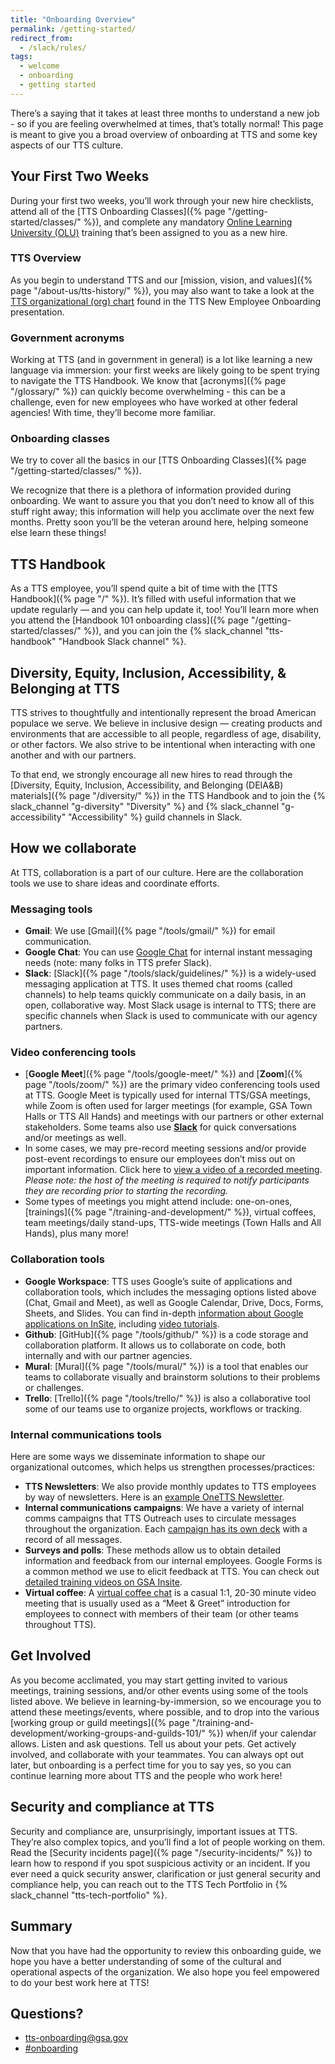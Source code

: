 ```yaml
---
title: "Onboarding Overview"
permalink: /getting-started/
redirect_from:
  - /slack/rules/
tags:
  - welcome
  - onboarding
  - getting started
---
```

There’s a saying that it takes at least three months to understand a new job - so if you are feeling overwhelmed at times, that’s totally normal! This page is meant to give you a broad overview of onboarding at TTS and some key aspects of our TTS culture.

## Your First Two Weeks
During your first two weeks, you’ll work through your new hire checklists, attend all of the [TTS Onboarding Classes]({% page "/getting-started/classes/" %}), and complete any mandatory [Online Learning University (OLU)](https://gsaolu.gsa.gov/) training that’s been assigned to you as a new hire. 

### TTS Overview

As you begin to understand TTS and our [mission, vision, and values]({% page "/about-us/tts-history/" %}), you may also want to take a look at the [TTS organizational (org) chart](https://docs.google.com/presentation/d/1vbosZTCIfHrO9E9kiU45bgzFG8R0fzZ76VRT66DmHkQ/edit#slide=id.g15281bc0bbc_0_0) found in the TTS New Employee Onboarding presentation. 

### Government acronyms

Working at TTS (and in government in general) is a lot like learning a new language via immersion: your first weeks are likely going to be spent trying to navigate the TTS Handbook. We know that [acronyms]({% page "/glossary/" %}) can quickly become overwhelming - this can be a challenge, even for new employees who have worked at other federal agencies! With time, they’ll become more familiar.

### Onboarding classes
We try to cover all the basics in our [TTS Onboarding Classes]({% page "/getting-started/classes/" %}).

We recognize that there is a plethora of information provided during onboarding. We want to assure you that you don’t need to know all of this stuff right away; this information will help you acclimate over the next few months. Pretty soon you’ll be the veteran around here, helping someone else learn these things!

## TTS Handbook

As a TTS employee, you’ll spend quite a bit of time with the [TTS Handbook]({% page "/" %}). It’s filled with useful information that we update regularly — and you can help update it, too! You’ll learn more when you attend the [Handbook 101 onboarding class]({% page "/getting-started/classes/" %}), and you can join the {% slack_channel "tts-handbook" "Handbook Slack channel" %}.

## Diversity, Equity, Inclusion, Accessibility, & Belonging at TTS
TTS strives to thoughtfully and intentionally represent the broad American populace we serve. We believe in inclusive design — creating products and environments that are accessible to all people, regardless of age, disability, or other factors. We also strive to be intentional when interacting with one another and with our partners.

To that end, we strongly encourage all new hires to read through the [Diversity, Equity, Inclusion, Accessibility, and Belonging (DEIA&B) materials]({% page "/diversity/" %}) in the TTS Handbook and to join the {% slack_channel "g-diversity" "Diversity" %} and {% slack_channel "g-accessibility" "Accessibility" %} guild channels in Slack.

## How we collaborate
At TTS, collaboration is a part of our culture. Here are the collaboration tools  we use to share ideas and coordinate efforts.

### Messaging tools
- **Gmail**: We use [Gmail]({% page "/tools/gmail/" %}) for email communication.
- **Google Chat**: You can use [Google Chat](https://insite.gsa.gov/employee-resources/information-technology/do-it-yourself/google-workspace/google-chat) for internal instant messaging needs (note: many folks in TTS prefer Slack).
- **Slack**: [Slack]({% page "/tools/slack/guidelines/" %}) is a widely-used messaging application at TTS. It uses themed chat rooms (called channels) to help teams quickly communicate on a daily basis, in an open, collaborative way. Most Slack usage is internal to TTS; there are specific channels when Slack is used to communicate with our agency partners.

### Video conferencing tools
- [**Google Meet**]({% page "/tools/google-meet/" %}) and [**Zoom**]({% page "/tools/zoom/" %}) are the primary video conferencing tools used at TTS. Google Meet is typically used for internal TTS/GSA meetings, while Zoom is often used for larger meetings (for example, GSA Town Halls or TTS All Hands) and meetings with our partners or other external stakeholders. Some teams also use [**Slack**](https://slack.com/help/articles/216771908-Make-calls-in-Slack) for quick conversations and/or meetings as well. 
- In some cases, we may pre-record meeting sessions and/or provide post-event recordings to ensure our employees don’t miss out on important information. Click here to [view a video of a recorded meeting](https://drive.google.com/file/d/1k_ZxSnvCIxw80awsrfvjfFp-VVM7WscM/view?usp=share_link). *Please note: the host of the meeting is required to notify participants they are recording prior to starting the recording.*
- Some types of meetings you might attend include: one-on-ones, [trainings]({% page "/training-and-development/" %}), virtual coffees, team meetings/daily stand-ups, TTS-wide meetings (Town Halls and All Hands), plus many more! 

### Collaboration tools
- **Google Workspace**: TTS uses Google’s suite of applications and collaboration tools, which includes the messaging options listed above (Chat, Gmail and Meet), as well as Google Calendar, Drive, Docs, Forms, Sheets, and Slides. You can find in-depth [information about Google applications on InSite](https://insite.gsa.gov/employee-resources/information-technology/apps-software/google-workspace), including [video tutorials](https://insite.gsa.gov/employee-resources/information-technology/do-it-yourself/google-workspace/google-essentials-training).
- **Github**: [GitHub]({% page "/tools/github/" %}) is a code storage and collaboration platform. It allows us to collaborate on code, both internally and with our partner agencies.
- **Mural**: [Mural]({% page "/tools/mural/" %}) is a tool that enables our teams to collaborate visually and brainstorm solutions to their problems or challenges.
- **Trello**: [Trello]({% page "/tools/trello/" %}) is also a collaborative tool some of our teams use to organize projects, workflows or tracking.

### Internal communications tools 
Here are some ways we disseminate information to shape our organizational outcomes, which helps us strengthen processes/practices:
- **TTS Newsletters**: We also provide monthly updates to TTS employees by way of newsletters. Here is an [example OneTTS Newsletter](https://docs.google.com/document/d/14vvYbyFy7NY-MKS_vmBAOZPxWm-L5LHSwbZhXGym_lY/edit).
- **Internal communications campaigns**: We have a variety of internal comms campaigns that TTS Outreach uses to circulate messages throughout the organization. Each [campaign has its own deck](https://docs.google.com/presentation/d/1GZzPs-Yy61HmsXpYb1EudHalzfHO3CceqHAfpYH4kLc/edit#slide=id.p) with a record of all messages.
- **Surveys and polls**: These methods allow us to obtain detailed information and feedback from our internal employees. Google Forms is a common method we use to elicit feedback at TTS. You can check out [detailed training videos on GSA Insite](https://insite.gsa.gov/employee-resources/information-technology/do-it-yourself-self-help/google-workspace/google-forms-training).
- **Virtual coffee**: A [virtual coffee chat](https://docs.google.com/document/d/1wjIjmzXhDCTU6aJZHADndIPksQgvderQbqyGA2q7EzA/edit#) is a casual 1:1, 20-30 minute video meeting that is usually used as a “Meet & Greet” introduction for employees to connect with members of their team (or other teams throughout TTS).

## Get Involved
As you become acclimated, you may start getting invited to various meetings, training sessions, and/or other events using some of the tools listed above. We believe in learning-by-immersion, so we encourage you to attend these meetings/events, where possible, and to drop into the various [working group or guild meetings]({% page "/training-and-development/working-groups-and-guilds-101/" %}) when/if your calendar allows. Listen and ask questions. Tell us about your pets. Get actively involved, and collaborate with your teammates. You can always opt out later, but onboarding is a perfect time for you to say yes, so you can continue learning more about TTS and the people who work here! 

## Security and compliance at TTS
Security and compliance are, unsurprisingly, important issues at TTS. They’re also complex topics, and you’ll find a lot of people working on them. Read the [Security incidents page]({% page "/security-incidents/" %}) to learn how to respond if you spot suspicious activity or an incident. If you ever need a quick security answer, clarification or just general security and compliance help, you can reach out to the TTS Tech Portfolio in {% slack_channel "tts-tech-portfolio" %}.

## Summary
Now that you have had the opportunity to review this onboarding guide, we hope you have a better understanding of some of the cultural and operational aspects of the organization. We also hope you feel empowered to do your best work here at TTS!

## Questions?
- [tts-onboarding@gsa.gov](mailto:tts-onboarding@gsa.gov)
- [#onboarding](https://gsa-tts.slack.com/archives/C03JL6MV4NR)
